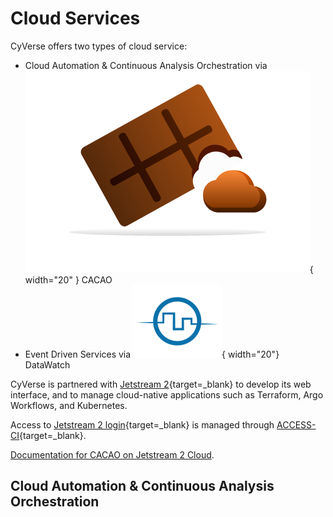 # Cloud Services


CyVerse offers two types of cloud service:

- Cloud Automation & Continuous Analysis Orchestration via ![](../assets/atmosphere/cacao.png){ width="20" } CACAO
- Event Driven Services via ![](../assets/de/icons/datawatchIcon.svg){ width="20"} DataWatch

CyVerse is partnered with [Jetstream 2](https://jetstream-cloud.org/){target=_blank} to develop its web interface, and to manage cloud-native applications such as Terraform, Argo Workflows, and Kubernetes.

Access to [Jetstream 2 login](https://use.jetstream-cloud.org/application){target=_blank} is managed through [ACCESS-CI](https://allocations.access-ci.org){target=_blank}.

[Documentation for CACAO on Jetstream 2 Cloud](https://docs.jetstream-cloud.org/ui/cacao/overview).

## Cloud Automation & Continuous Analysis Orchestration

[atmo]: ../../assets/atmosphere/cacao-04.png
[cacao]: ../../assets/atmosphere/cacao.png